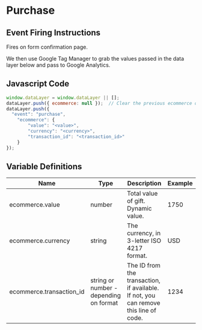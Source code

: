 # Purchase

### 

## Event Firing Instructions

<p>Fires on form confirmation page.</p>
<p>We then use Google Tag Manager to grab the values passed in the data layer below and pass to Google Analytics.</p>

## Javascript Code
```js
window.dataLayer = window.dataLayer || [];
dataLayer.push({ ecommerce: null });  // Clear the previous ecommerce object.
dataLayer.push({
  "event": "purchase",
    "ecommerce": {
        "value": "<value>",
        "currency": "<currency>",
        "transaction_id": "<transaction_id>"
    }
});
```


## Variable Definitions

|Name|Type|Description|Example|
| --- | --- | --- | --- |
|ecommerce.value|number|Total value of gift. Dynamic value. |1750|
|ecommerce.currency|string|The currency, in 3-letter ISO 4217 format. |USD|
|ecommerce.transaction_id|string or number - depending on format|The ID from the transaction, if available. If not, you can remove this line of code. |1234|



